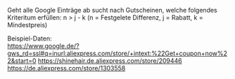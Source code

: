 Geht alle Google Einträge ab sucht nach Gutscheinen, welche folgendes Kriteritum erfüllen: n > j - k (n = Festgelete Differenz, j = Rabatt, k = Mindestpreis)


Beispiel-Daten:<br />
https://www.google.de/?gws_rd=ssl#q=inurl:aliexpress.com/store/+intext:%22Get+coupon+now%22&start=0
https://shinehair.de.aliexpress.com/store/209446
https://de.aliexpress.com/store/1303558
